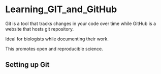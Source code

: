 # Learning_GIT_and_GitHub

Git is a tool that tracks changes in your code over time while GitHub is a website that hosts git repository.

Ideal for biologists while documenting their work.

This promotes open and reproducible science.

## Setting up Git
